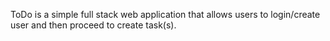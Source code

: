 ToDo is a simple full stack web application that allows users to login/create user and then proceed to create task(s).